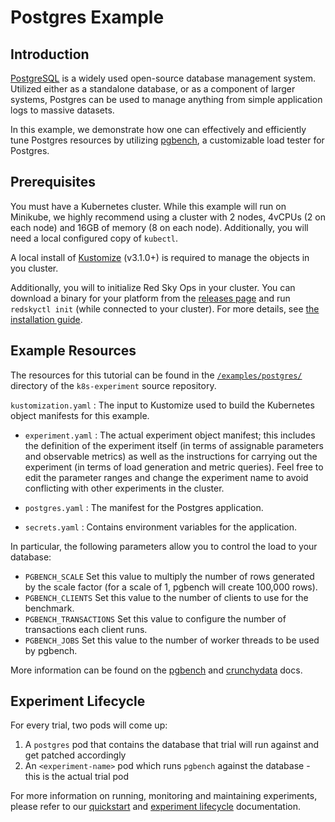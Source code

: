 # Postgres Example

## Introduction
[PostgreSQL](https://www.postgresql.org/) is a widely used open-source database management system. Utilized either as a standalone database, or as a component of larger systems, Postgres can be used to manage anything from simple application logs to massive datasets.

In this example, we demonstrate how one can effectively and efficiently tune Postgres resources by utilizing [pgbench](https://www.postgresql.org/docs/10/pgbench.html), a customizable load tester for Postgres.

## Prerequisites

You must have a Kubernetes cluster. While this example will run on Minikube, we highly recommend using a cluster with 2 nodes, 4vCPUs (2 on each node) and 16GB of memory (8 on each node). Additionally, you will need a local configured copy of `kubectl`.

A local install of [Kustomize](https://github.com/kubernetes-sigs/kustomize/releases) (v3.1.0+) is required to manage the objects in you cluster.

Additionally, you will to initialize Red Sky Ops in your cluster. You can download a binary for your platform from the [releases page](https://github.com/redskyops/k8s-experiment/releases) and run `redskyctl init` (while connected to your cluster). For more details, see [the installation guide](install.md).

## Example Resources

The resources for this tutorial can be found in the [`/examples/postgres/`](https://github.com/redskyops/k8s-experiment/tree/master/examples/postgres) directory of the `k8s-experiment` source repository.

`kustomization.yaml`
: The input to Kustomize used to build the Kubernetes object manifests for this example.

* `experiment.yaml`
: The actual experiment object manifest; this includes the definition of the experiment itself (in terms of assignable parameters and observable metrics) as well as the instructions for carrying out the experiment (in terms of load generation and metric queries). Feel free to edit the parameter ranges and change the experiment name to avoid conflicting with other experiments in the cluster.

* `postgres.yaml`
: The manifest for the Postgres application.

* `secrets.yaml`
: Contains environment variables for the application.

In particular, the following parameters allow you to control the load to your database:
* `PGBENCH_SCALE`	Set this value to multiply the number of rows generated by the scale factor (for a scale of 1, pgbench will create 100,000 rows).
* `PGBENCH_CLIENTS`	Set this value to the number of clients to use for the benchmark.
* `PGBENCH_TRANSACTIONS` Set this value to configure the number of transactions each client runs.
* `PGBENCH_JOBS` Set this value to the number of worker threads to be used by pgbench.

More information can be found on the [pgbench](https://www.postgresql.org/docs/10/pgbench.html) and [crunchydata](https://access.crunchydata.com/documentation/crunchy-postgres-containers/2.4.1/container-specifications/crunchy-pgbench/) docs.

## Experiment Lifecycle

For every trial, two pods will come up:
1. A `postgres` pod that contains the database that trial will run against and get patched accordingly
2. An `<experiment-name>` pod which runs `pgbench` against the database - this is the actual trial pod

For more information on running, monitoring and maintaining experiments, please refer to our [quickstart](https://github.com/redskyops/k8s-experiment/blob/master/docs/quickstart.md) and [experiment lifecycle](https://github.com/gramLabs/k8s-experiment/blob/master/docs/lifecycle.md) documentation.
